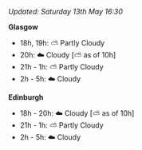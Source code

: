 *Updated: Saturday 13th May 16:30*

**Glasgow**

* 18h, 19h: :partly_sunny: Partly Cloudy
* 20h: :cloud: Cloudy [:partly_sunny: as of 10h]
* 21h - 1h: :partly_sunny: Partly Cloudy
* 2h - 5h: :cloud: Cloudy

**Edinburgh**

* 18h - 20h: :cloud: Cloudy [:partly_sunny: as of 10h]
* 21h - 1h: :partly_sunny: Partly Cloudy
* 2h - 5h: :cloud: Cloudy
